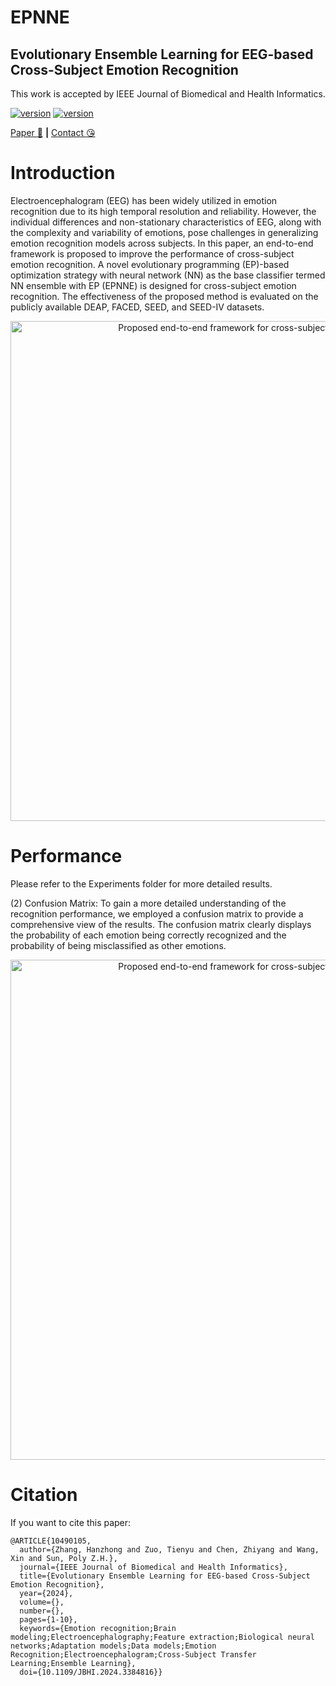 # EPNNE
## Evolutionary Ensemble Learning for EEG-based Cross-Subject Emotion Recognition

This work is accepted by IEEE Journal of Biomedical and Health Informatics.

<div>
    </p>
    <a href="https://github.com/Audio-WestlakeU/FS-EEND/"><img src="https://img.shields.io/badge/Platform-Windows-lightgrey" alt="version"></a>
    <a href="https://github.com/Audio-WestlakeU/FS-EEND/"><img src="https://img.shields.io/badge/Python-3.8-orange" alt="version"></a>
</div>

[Paper :star_struck:](https://ieeexplore.ieee.org/document/10490105) **|** [Contact :kissing_heart:](zhanghz@sari.ac.cn)

# Introduction

Electroencephalogram (EEG) has been widely utilized in emotion recognition due to its high temporal resolution and reliability. However, the individual differences and non-stationary characteristics of EEG, along with the complexity and variability of emotions, pose challenges in generalizing emotion recognition models across subjects. In this paper, an end-to-end framework is proposed to improve the performance of cross-subject emotion recognition. A novel evolutionary programming (EP)-based optimization strategy with neural network (NN) as the base classifier termed NN ensemble with EP (EPNNE) is designed for cross-subject emotion recognition. The effectiveness of the proposed method is evaluated on the publicly available DEAP, FACED, SEED, and SEED-IV datasets. 

<div align="center">
<image src="/framework.png"  width="800" alt="Proposed end-to-end framework for cross-subject emotion recognition" />
</div>

# Performance
Please refer to the Experiments folder for more detailed results.

(2) Confusion Matrix: To gain a more detailed understanding of the recognition performance, we employed a confusion matrix to provide a comprehensive view of the results. The confusion matrix clearly displays the probability of each emotion being correctly recognized and the probability of being misclassified as other emotions.


<div align="center">
<image src="/conmax.png"  width="800" alt="Proposed end-to-end framework for cross-subject emotion recognition" />
</div>

# Citation

If you want to cite this paper:

```
@ARTICLE{10490105,
  author={Zhang, Hanzhong and Zuo, Tienyu and Chen, Zhiyang and Wang, Xin and Sun, Poly Z.H.},
  journal={IEEE Journal of Biomedical and Health Informatics}, 
  title={Evolutionary Ensemble Learning for EEG-based Cross-Subject Emotion Recognition}, 
  year={2024},
  volume={},
  number={},
  pages={1-10},
  keywords={Emotion recognition;Brain modeling;Electroencephalography;Feature extraction;Biological neural networks;Adaptation models;Data models;Emotion Recognition;Electroencephalogram;Cross-Subject Transfer Learning;Ensemble Learning},
  doi={10.1109/JBHI.2024.3384816}}
```
